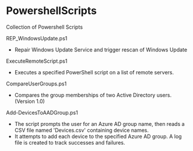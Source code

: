 # PowershellScripts
Collection of Powershell Scripts

REP_WindowsUpdate.ps1
- Repair Windows Update Service and trigger rescan of Windows Update

ExecuteRemoteScript.ps1
- Executes a specified PowerShell script on a list of remote servers.

CompareUserGroups.ps1
- Compares the group memberships of two Active Directory users. (Version 1.0)

Add-DevicesToAADGroup.ps1
- The script prompts the user for an Azure AD group name, then reads a CSV file named 'Devices.csv' containing device names.
- It attempts to add each device to the specified Azure AD group. A log file is created to track successes and failures.


